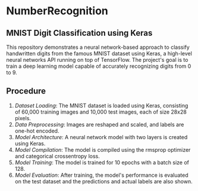 # NumberRecognition
## MNIST Digit Classification using Keras
This repository demonstrates a neural network-based approach to classify handwritten digits from the famous MNIST dataset using Keras, a high-level neural networks API running on top of TensorFlow. The project's goal is to train a deep learning model capable of accurately recognizing digits from 0 to 9.

## Procedure 
1. *Dataset Loading*: The MNIST dataset is loaded using Keras, consisting of 60,000 training images and 10,000 test images, each of size 28x28 pixels.  
2. *Data Preprocessing*: Images are reshaped and scaled, and labels are one-hot encoded.  
3. *Model Architecture*: A neural network model with two layers is created using Keras.   
4. *Model Compilation*: The model is compiled using the rmsprop optimizer and categorical crossentropy loss.   
5. *Model Training*: The model is trained for 10 epochs with a batch size of 128.   
6. *Model Evaluation*: After training, the model's performance is evaluated on the test dataset and the predictions and actual labels are also shown.
